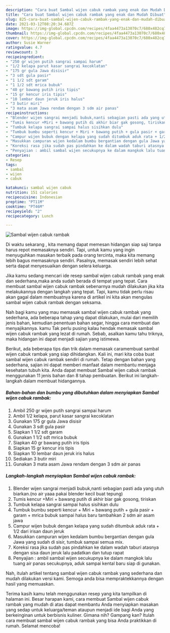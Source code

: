 ```yaml
---
description: "Cara buat Sambal wijen cabuk rambak yang enak dan Mudah Dibuat"
title: "Cara buat Sambal wijen cabuk rambak yang enak dan Mudah Dibuat"
slug: 825-cara-buat-sambal-wijen-cabuk-rambak-yang-enak-dan-mudah-dibuat
date: 2021-03-12T08:20:34.687Z
image: https://img-global.cpcdn.com/recipes/4faa4473a13070c7/680x482cq70/sambal-wijen-cabuk-rambak-foto-resep-utama.jpg
thumbnail: https://img-global.cpcdn.com/recipes/4faa4473a13070c7/680x482cq70/sambal-wijen-cabuk-rambak-foto-resep-utama.jpg
cover: https://img-global.cpcdn.com/recipes/4faa4473a13070c7/680x482cq70/sambal-wijen-cabuk-rambak-foto-resep-utama.jpg
author: Susie Warner
ratingvalue: 4.7
reviewcount: 3
recipeingredient:
- "250 gr wijen putih sangrai sampai harum"
- "1/2 kelapa parut kasar sangrai kecoklatan"
- "175 gr gula Jawa disisir"
- "3 sdt gula pasir"
- "1 1/2 sdt garam"
- "1 1/2 sdt mrica bubuk"
- "40 gr bawang putih iris tipis"
- "15 gr kencur iris tipis"
- "10 lembar daun jeruk iris halus"
- "3 butir miri"
- "3 mata asam Jawa rendam dengan 3 sdm air panas"
recipeinstructions:
- "Blender wijen sangrai menjadi bubuk,nanti sebagian pasti ada yang utuh biarkan.(no air yaaa pakai blender kecil buat tepung)"
- "Tumis kencur +Miri + bawang putih di akhir biar gak gosong, tiriskan"
- "Tumbuk kelapa sangrai sampai halus sisihkan dulu"
- "Tumbuk bumbu seperti kencur + Miri + bawang putih + gula pasir + garam + mrica bubuk sampai halus baru tambahkan 2 sdm air asam jawa"
- "Campur wijen bubuk dengan kelapa yang sudah ditumbuk aduk rata + 1/2 dari irisan daun jeruk"
- "Masukkan campuran wijen kedalam bumbu bergantian dengan gula Jawa yang sudah di sisir, tumbuk sampai semua mix."
- "Koreksi rasa jika sudah pas pindahkan ke dalam wadah taburi atasnya dengan sisa daun jeruk lalu padatkan dan tutup rapat"
- "Penyajian : ambil sambal wijen secukupnya ke dalam mangkok lalu tuang air panas secukupnya, aduk sampai kental baru siap di gunakan."
categories:
- Resep
tags:
- sambal
- wijen
- cabuk

katakunci: sambal wijen cabuk 
nutrition: 151 calories
recipecuisine: Indonesian
preptime: "PT11M"
cooktime: "PT46M"
recipeyield: "2"
recipecategory: Lunch

---
```



![Sambal wijen cabuk rambak](https://img-global.cpcdn.com/recipes/4faa4473a13070c7/680x482cq70/sambal-wijen-cabuk-rambak-foto-resep-utama.jpg)

Di waktu  sekarang , kita memang dapat memesan hidangan siap saji tanpa harus repot memasaknya sendiri. Tapi, untuk kamu yang ingin menyuguhkan masakan terbaik pada orang tercinta, maka kita memang lebih bagus memasaknya sendiri. Pasalnya, memasak sendiri lebih sehat serta dapat menyesuaikan dengan selera keluarga.

Jika kamu sedang mencari ide resep sambal wijen cabuk rambak yang enak dan sederhana,maka anda sudah berada di tempat yang tepat. Cara membuat sambal wijen cabuk rambak  sebenarnya mudah dilakukan jika kita melakukannya dengan langkah yang tepat. Tapi, kamu tidak perlu risau akan gagal dalam membuatnya 
karena di artikel ini kita akan mengulas sambal wijen cabuk rambak dengan seksama.  



Nah bagi kamu yang mau memasak sambal wijen cabuk rambak yang sederhana, ada beberapa tahap yang dapat dilakukan, mulai dari memilih jenis bahan, kemudian penentuan bahan segar, hingga cara membuat dan menyajikannya. kamu Tak perlu pusing kalau hendak memasak sambal wijen cabuk rambak yang lezat di rumah. Sebab, asalkan kamu  tahu triknya, maka hidangan ini dapat menjadi sajian yang istimewa.

Berikut, ada beberapa tips dan trik dalam memasak caramembuat sambal wijen cabuk rambak yang siap dihidangkan. Kali ini, mari kita coba buat sambal wijen cabuk rambak sendiri di rumah. Tetap dengan bahan yang sederhana, sajian ini dapat memberi manfaat dalam membantu menjaga kesehatan tubuh kita. Anda dapat membuat Sambal wijen cabuk rambak menggunakan 11 jenis bahan dan 8 tahap pembuatan. Berikut ini langkah-langkah dalam membuat hidangannya.

<!--inarticleads1-->

##### Bahan-bahan dan bumbu yang dibutuhkan dalam menyiapkan Sambal wijen cabuk rambak:

1. Ambil 250 gr wijen putih sangrai sampai harum
1. Ambil 1/2 kelapa, parut kasar sangrai kecoklatan
1. Gunakan 175 gr gula Jawa disisir
1. Gunakan 3 sdt gula pasir
1. Siapkan 1 1/2 sdt garam
1. Gunakan 1 1/2 sdt mrica bubuk
1. Siapkan 40 gr bawang putih iris tipis
1. Siapkan 15 gr kencur iris tipis
1. Siapkan 10 lembar daun jeruk iris halus
1. Sediakan 3 butir miri
1. Gunakan 3 mata asam Jawa rendam dengan 3 sdm air panas




<!--inarticleads2-->

##### Langkah-langkah menyiapkan Sambal wijen cabuk rambak:

1. Blender wijen sangrai menjadi bubuk,nanti sebagian pasti ada yang utuh biarkan.(no air yaaa pakai blender kecil buat tepung)
1. Tumis kencur +Miri + bawang putih di akhir biar gak gosong, tiriskan
1. Tumbuk kelapa sangrai sampai halus sisihkan dulu
1. Tumbuk bumbu seperti kencur + Miri + bawang putih + gula pasir + garam + mrica bubuk sampai halus baru tambahkan 2 sdm air asam jawa
1. Campur wijen bubuk dengan kelapa yang sudah ditumbuk aduk rata + 1/2 dari irisan daun jeruk
1. Masukkan campuran wijen kedalam bumbu bergantian dengan gula Jawa yang sudah di sisir, tumbuk sampai semua mix.
1. Koreksi rasa jika sudah pas pindahkan ke dalam wadah taburi atasnya dengan sisa daun jeruk lalu padatkan dan tutup rapat
1. Penyajian : ambil sambal wijen secukupnya ke dalam mangkok lalu tuang air panas secukupnya, aduk sampai kental baru siap di gunakan.




Nah, itulah artikel tentang  sambal wijen cabuk rambak  yang sederhana dan mudah dilakukan versi kami. Semoga anda bisa mempraktekkannya dengan hasil yang memuaskan. 

Terima kasih kamu telah menggunakan resep yang kita tampilkan di halaman ini. Besar harapan kami, cara membuat  Sambal wijen cabuk rambak yang mudah di atas dapat membantu Anda menyiapkan masakan yang sedap untuk keluarga/teman ataupun menjadi ide bagi Anda yang berkeinginan untuk berbisnis kuliner. Gimana nih? Gampang kan? Itulah cara membuat sambal wijen cabuk rambak yang bisa Anda praktikkan di rumah. Selamat mencoba!

